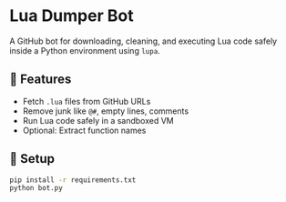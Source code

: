 # Lua Dumper Bot

A GitHub bot for downloading, cleaning, and executing Lua code safely inside a Python environment using `lupa`.

## 🔧 Features
- Fetch `.lua` files from GitHub URLs
- Remove junk like `@#`, empty lines, comments
- Run Lua code safely in a sandboxed VM
- Optional: Extract function names

## 🚀 Setup
```bash
pip install -r requirements.txt
python bot.py


